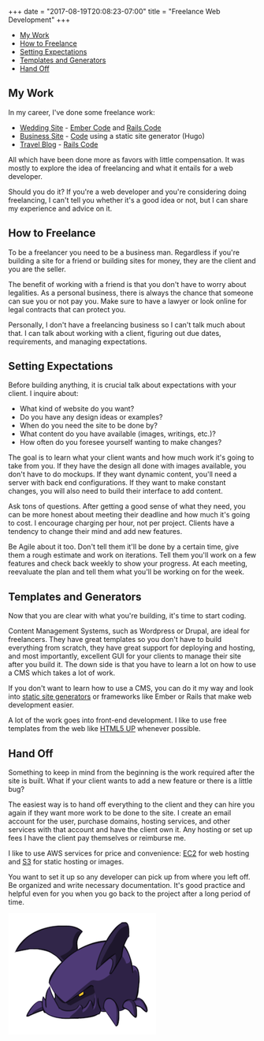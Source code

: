 +++
date = "2017-08-19T20:08:23-07:00"
title = "Freelance Web Development"
+++

- [My Work](/blog/freelance-web-development/#my-work)
- [How to Freelance](/blog/freelance-web-development/#how-to-freelance)
- [Setting Expectations](/blog/freelance-web-development/#setting-expectations)
- [Templates and Generators](/blog/freelance-web-development/#templates-and-generators)
- [Hand Off](/blog/freelance-web-development/#hand-off)

## My Work

In my career, I've done some freelance work:

- [Wedding Site](http://leviandangie.bertoort.com/) - [Ember Code](https://bitbucket.org/bertoort/front-end-levi-and-angie) and [Rails Code](https://bitbucket.org/bertoort/back-end-levi-and-angie)
- [Business Site](https://numinousbodywork.com/) - [Code](https://github.com/berto/numinousbodywork) using a static site generator (Hugo)
- [Travel Blog](http://rjtravels.world/) - [Rails Code](https://github.com/berto/rj-travels)

All which have been done more as favors with little compensation. It was mostly to explore the idea of freelancing
and what it entails for a web developer.

Should you do it? If you're a web developer and you're considering doing freelancing, I can't tell you whether it's
a good idea or not, but I can share my experience and advice on it.

## How to Freelance

To be a freelancer you need to be a business man. Regardless if you're building a site for a friend or building sites for
money, they are the client and you are the seller.

The benefit of working with a friend is that you don't have to worry about legalities. As a personal business, there is
always the chance that someone can sue you or not pay you. Make sure to have a lawyer or look online for legal
contracts that can protect you.

Personally, I don't have a freelancing business so I can't talk much about that. I can talk about working with a client,
figuring out due dates, requirements, and managing expectations.

## Setting Expectations

Before building anything, it is crucial talk about expectations with your client. I inquire about:

- What kind of website do you want?
- Do you have any design ideas or examples?
- When do you need the site to be done by?
- What content do you have available (images, writings, etc.)?
- How often do you foresee yourself wanting to make changes?

The goal is to learn what your client wants and how much work it's going to take from you. If they have the design all
done with images available, you don't have to do mockups. If they want dynamic content, you'll need a server with back
end configurations. If they want to make constant changes, you will also need to build their interface to add content.

Ask tons of questions. After getting a good sense of what they need, you can be more honest about meeting their deadline
and how much it's going to cost. I encourage charging per hour, not per project. Clients have a tendency to change their
mind and add new features.

Be Agile about it too. Don't tell them it'll be done by a certain time, give them a rough estimate and work on iterations.
Tell them you'll work on a few features and check back weekly to show your progress. At each meeting, reevaluate the plan
and tell them what you'll be working on for the week. 

## Templates and Generators

Now that you are clear with what you're building, it's time to start coding.

Content Management Systems, such as Wordpress or Drupal, are ideal for freelancers. They have great templates so 
you don't have to build everything from scratch, they have great support for deploying and hosting, and most importantly,
excellent GUI for your clients to manage their site after you build it. The down side is that you have to learn a lot on 
how to use a CMS which takes a lot of work.

If you don't want to learn how to use a CMS, you can do it my way and look into [static site generators](https://www.staticgen.com/)
or frameworks like Ember or Rails that make web development easier.

A lot of the work goes into front-end development. I like to use free templates from the web like [HTML5 UP](https://html5up.net/)
whenever possible.

## Hand Off

Something to keep in mind from the beginning is the work required after the site is built. What if your client wants
to add a new feature or there is a little bug?

The easiest way is to hand off everything to the client and they can hire you again if they want more work to be done
to the site. I create an email account for the user, purchase domains, hosting services, and other services with that
account and have the client own it. Any hosting or set up fees I have the client pay themselves or reimburse me.

I like to use AWS services for price and convenience: [EC2](https://aws.amazon.com/ec2/) for web hosting and [S3](https://aws.amazon.com/s3/) for static hosting or images.

You want to set it up so any developer can pick up from where you left off. Be organized and write necessary documentation.
It's good practice and helpful even for you when you go back to the project after a long period of time. 

![gopher](img/starcrafts_3.png)

